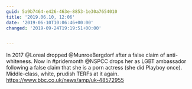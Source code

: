 ```yaml
---
guid: 5a9b7464-e426-463e-8853-1e30a7654010
title: '2019.06.10, 12:06'
date: '2019-06-10T10:06:46+00:00'
changed: '2019-09-24T19:19:51+00:00'


---
```


In 2017 @Loreal dropped @MunroeBergdorf after a false claim of anti-whiteness. Now in #pridemonth @NSPCC drops her as LGBT ambassador following a false claim that she is a porn actress (she did Playboy once). Middle-class, white, prudish TERFs at it again.
https://www.bbc.co.uk/news/amp/uk-48572955
